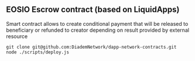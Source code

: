 ## EOSIO Escrow contract (based on LiquidApps)
Smart contract allows to create conditional payment that will be released to beneficiary or refunded to creator depending on result provided by external resource

```
git clone git@github.com:DiademNetwork/dapp-network-contracts.git
node ./scripts/deploy.js
```